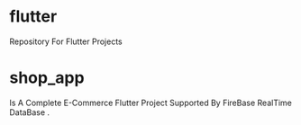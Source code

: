 # flutter
Repository For Flutter Projects 


# shop_app
Is A Complete E-Commerce Flutter Project Supported By FireBase RealTime DataBase .

